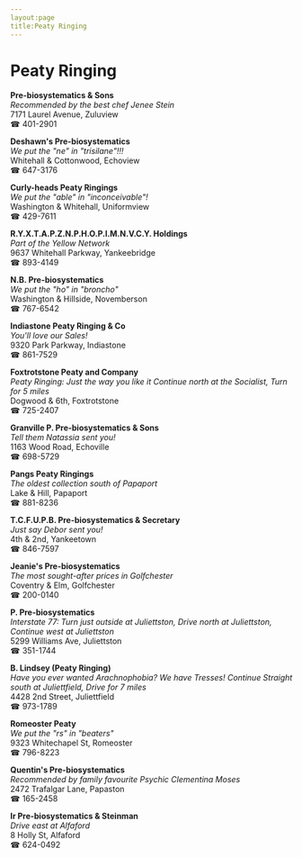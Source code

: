 ```yaml
---
layout:page
title:Peaty Ringing
---
```

# Peaty Ringing

**Pre-biosystematics & Sons**  
_Recommended by the best chef Jenee Stein_  
7171 Laurel Avenue, Zuluview  
☎ 401-2901



**Deshawn's Pre-biosystematics**  
_We put the "ne" in "trisilane"!!!_  
Whitehall & Cottonwood, Echoview  
☎ 647-3176



**Curly-heads Peaty Ringings**  
_We put the "able" in "inconceivable"!_  
Washington & Whitehall, Uniformview  
☎ 429-7611



**R.Y.X.T.A.P.Z.N.P.H.O.P.I.M.N.V.C.Y. Holdings**  
_Part of the Yellow Network_  
9637 Whitehall Parkway, Yankeebridge  
☎ 893-4149



**N.B. Pre-biosystematics**  
_We put the "ho" in "broncho"_  
Washington & Hillside, Novemberson  
☎ 767-6542



**Indiastone Peaty Ringing & Co**  
_You'll love our Sales!_  
9320 Park Parkway, Indiastone  
☎ 861-7529



**Foxtrotstone Peaty and Company**  
_Peaty Ringing: Just the way you like it 
Continue north at the Socialist, Turn for 5 miles_  
Dogwood & 6th, Foxtrotstone  
☎ 725-2407



**Granville P. Pre-biosystematics & Sons**  
_Tell them Natassia sent you!_  
1163 Wood Road, Echoville  
☎ 698-5729



**Pangs Peaty Ringings**  
_The oldest collection south of Papaport_  
Lake & Hill, Papaport  
☎ 881-8236



**T.C.F.U.P.B. Pre-biosystematics & Secretary**  
_Just say Debor sent you!_  
4th & 2nd, Yankeetown  
☎ 846-7597



**Jeanie's Pre-biosystematics**  
_The most sought-after prices in Golfchester_  
Coventry & Elm, Golfchester  
☎ 200-0140



**P. Pre-biosystematics**  
_Interstate 77: Turn just outside at Juliettston, Drive north at Juliettston, Continue west at Juliettston_  
5299 Williams Ave, Juliettston  
☎ 351-1744



**B. Lindsey (Peaty Ringing)**  
_Have you ever wanted Arachnophobia? We have Tresses! 
Continue Straight south at Juliettfield, Drive for 7 miles_  
4428 2nd Street, Juliettfield  
☎ 973-1789



**Romeoster Peaty**  
_We put the "rs" in "beaters"_  
9323 Whitechapel St, Romeoster  
☎ 796-8223



**Quentin's Pre-biosystematics**  
_Recommended by family favourite Psychic Clementina Moses_  
2472 Trafalgar Lane, Papaston  
☎ 165-2458



**Ir Pre-biosystematics & Steinman**  
_Drive east at Alfaford_  
8 Holly St, Alfaford  
☎ 624-0492



